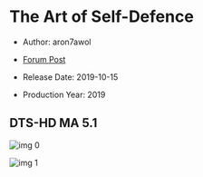 # The Art of Self-Defence

* Author: aron7awol

* [Forum Post](https://www.avsforum.com/threads/bass-eq-for-filtered-movies.2995212/post-58742390)

* Release Date: 2019-10-15
* Production Year: 2019

## DTS-HD MA 5.1

![img 0](https://i.imgur.com/44UMl5M.jpg)

![img 1](https://i.imgur.com/21DnikF.png)


